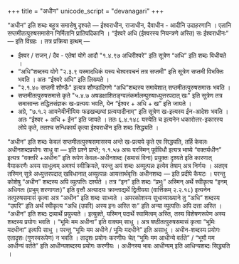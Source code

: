 +++
title = "अधीन"
unicode_script = "devanagari"
+++

“अधीन” इति शब्दः बहुत्र समासेषु दृश्यते — ईश्वराधीन, राजाधीन, दैवाधीन - आदीनि उदाहरणानि । एतानि सप्तमीतत्पुरुषसमासेन निर्मितानि प्रातिपदिकानि । “ईश्वरे अधि (ईश्वरस्य नियन्त्रणे अस्ति) सः ईश्वराधीनः” — इति विग्रहः । तत्र प्रक्रिया इत्थम् —

- ईश्वर / राजन् / दैव - एतेषां योगे आदौ "१.४.९७ अधिरीश्वरे" इति सूत्रेण “अधि” इति शब्दः विधीयते ।
- “अधि”शब्दस्य योगे "२.३.९ यस्मादधिकं यस्य चेश्वरवचनं तत्र सप्तमी" इति सूत्रेण सप्तमी विभक्तिः भवति । अतः “ईश्वरे अधि” इति लिख्यते ।
- "२.१.४० सप्तमी शौण्डैः" इत्यत्र शौण्डादिगणे “अधि”शब्दस्य समावेशात् सप्तमीतत्पुरुषसमासः भवति ।
- सप्तमीतत्पुरुषसमासे कृते "५.४.७ अषडक्षाशितङ्ग्वलंकर्मालम्पुरुषाध्युत्तरपदात् खः" इति सूत्रेण तत्र समासान्तः तद्धितसंज्ञकः ख-प्रत्ययः भवति, येन “ईश्वर + अधि + ख” इति जायते ।
- अग्रे, "७.१.२ आयनेयीनीयियः फढखच्छघां प्रत्ययादीनाम्" इति सूत्रेण ख-इत्यस्य ईन-आदेशः भवति । अतः “ईश्वर + अधि + ईन” इति जायते । ततः ६.४.१४८ यस्येति च इत्यनेन धकारोत्तर-इकारस्य लोपे कृते, ततश्च सन्धिकार्यं कृत्वा ईश्वराधीन इति शब्दः सिद्ध्यति ।

“अधीन” इति शब्दः केवलं सप्तमीतत्पुरुषसमासस्य अन्ते ख-प्रत्यये कृते एव सिद्ध्यति, तर्हि केवलः अधीनशब्दप्रयोगः साधु वा — इति प्रश्ने प्राप्ते; १.१.५७ अचः परस्मिन् पूर्वविधौ इत्यत्र भाष्ये “वक्तर्यधीन” इत्यत्र “वक्तरि +अधीनः” इति रूपेण केवल-अधीनशब्दः (समासं विना) प्रयुक्तः दृश्यते इति कारणात् वैयाकरणैः अस्य साधुत्वम् अवश्यं स्वीक्रियते, परन्तु अयं शब्दः अव्युत्पन्नः इत्येव तेषाम् अत्र निर्णयः ।  अतएव तस्मिन् सूत्रे अध्युत्तरपदात् खविधानात् अव्युत्पन्नः आयत्तार्थवृत्तिः अधीनशब्दः —  इति प्रदीपे कैयटः ।
परन्तु कोशेषु “अधीन” शब्दस्य अपि व्युत्पत्तिः दर्श्यते । तत्र “इन” इति शब्दः “प्रभुः” अस्मिन् अर्थे स्वीकृत्य “इनम् अधिगतः (प्रभुम् शरणागतः)” इति वृत्तौ अत्यादयः क्रान्ताद्यर्थे द्वितीयया (वार्त्तिकम् २.२.१८) इत्यनेन तत्पुरुषसमासं कृत्वा अत्र “अधीन” इति शब्दः साध्यते ।  अमरकोशस्य सुधाव्याख्याने तु “अधि” शब्दस्य “उपरि” इति अर्थं स्वीकृत्य “अधि (उपरि) अस्य इनः अस्ति सः” इति अन्या व्युत्पत्तिः अपि दत्ता अस्ति ।
“अधीन” इति शब्दः द्रव्यार्थे प्रयुज्यते । इत्युक्ते, यस्मिन् पदार्थे स्वामित्वम् अस्ति, तस्य विशेषणरूपेण अस्य शब्दस्य प्रयोगः भवति ।  “भूमिः मम अधीना” इति वाक्यम् साधु । अत्र षष्ठीतत्पुरुषसमासं कृत्वा “भूमिः मदधीना” इत्यपि साधु । परन्तु “भूमिः मम अधीने / भूमिः मदधीने” इति असाधु । अधीन-शब्दस्य प्रयोगः एतादृशः (गुणस्वरूपेण) न भवति । तादृशः प्रयोगः करणीयः चेत् “भूमिः मम आधीन्ये वर्तते” / “भूमौ मम आधीन्यं वर्तते” इति आधीन्यशब्दस्य प्रयोगः करणीयः । अधीनस्य भावः आधीन्यम् इति आधिन्यशब्दः सिद्ध्यति  ।

